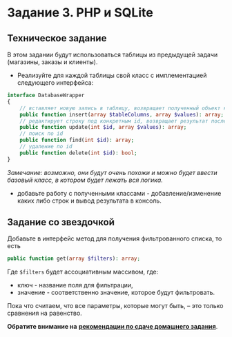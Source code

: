 # Задание 3. PHP и SQLite

## Техническое задание
В этом задании будут использоваться таблицы из предыдущей задачи (магазины, заказы и клиенты).

* Реализуйте для каждой таблицы свой класс с имплементацией следующего интерфейса:
```php
interface DatabaseWrapper
{
    // вставляет новую запись в таблицу, возвращает полученный объект как массив
    public function insert(array $tableColumns, array $values): array;
    // редактирует строку под конкретным id, возвращает результат после изменения
    public function update(int $id, array $values): array;
    // поиск по id
    public function find(int $id): array;
    // удаление по id
    public function delete(int $id): bool;
}
```

*Замечание: возможно, они будут очень похожи и можно будет ввести базовый класс, в котором будет лежать вся логика.*

* добавьте работу с полученными классами - добавление/изменение каких либо строк и вывод результата в консоль.

## Задание со звездочкой
Добавьте в интерфейс метод для получения фильтрованного списка, то есть

```php
public function get(array $filters): array;
```

Где `$filters` будет ассоциативным массивом, где:
* ключ - название поля для фильтрации,
* значение - соответственно значение, которое будут фильтровать.

Пока что считаем, что все параметры, которые могут быть, – это только сравнения на равенство.

**Обратите внимание на** [**рекомендации по сдаче домашнего задания**](../homework.md). 

